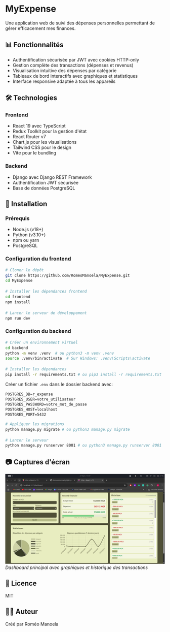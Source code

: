 # MyExpense

Une application web de suivi des dépenses personnelles permettant de gérer efficacement mes finances.

## 📊 Fonctionnalités

- Authentification sécurisée par JWT avec cookies HTTP-only
- Gestion complète des transactions (dépenses et revenus)
- Visualisation intuitive des dépenses par catégorie
- Tableaux de bord interactifs avec graphiques et statistiques
- Interface responsive adaptée à tous les appareils

## 🛠️ Technologies

### Frontend

- React 19 avec TypeScript
- Redux Toolkit pour la gestion d'état
- React Router v7
- Chart.js pour les visualisations
- Tailwind CSS pour le design
- Vite pour le bundling

### Backend

- Django avec Django REST Framework
- Authentification JWT sécurisée
- Base de données PostgreSQL

## 🚀 Installation

### Prérequis

- Node.js (v18+)
- Python (v3.10+)
- npm ou yarn
- PostgreSQL

### Configuration du frontend

```bash
# Cloner le dépôt
git clone https://github.com/RomeoManoela/MyExpense.git
cd MyExpense

# Installer les dépendances frontend
cd frontend
npm install

# Lancer le serveur de développement
npm run dev
```

### Configuration du backend

```bash
# Créer un environnement virtuel
cd backend
python -m venv .venv  # ou python3 -m venv .venv
source .venv/bin/activate  # Sur Windows: .venv\Scripts\activate

# Installer les dépendances
pip install -r requirements.txt # ou pip3 install -r requirements.txt
```

Créer un fichier `.env` dans le dossier backend avec:

```
POSTGRES_DB=r_expense
POSTGRES_USER=votre_utilisateur
POSTGRES_PASSWORD=votre_mot_de_passe
POSTGRES_HOST=localhost
POSTGRES_PORT=5432
```

```bash
# Appliquer les migrations
python manage.py migrate # ou python3 manage.py migrate

# Lancer le serveur
python manage.py runserver 8001 # ou python3 manage.py runserver 8001
```

## 📷 Captures d'écran

![Dashboard](dashboard.png)
*Dashboard principal avec graphiques et historique des transactions*

## 📝 Licence

MIT

## 👨‍💻 Auteur

Créé par Roméo Manoela
